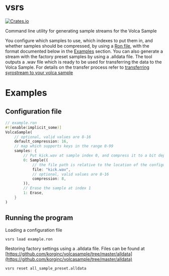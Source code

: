vsrs
====

[![Crates.io](https://img.shields.io/crates/v/vsrs)](https://crates.io/crates/vsrs)

Command line utility for generating sample streams for the Volca Sample

You configure which samples to use, which indexes to put them in,
and whether samples should be compressed, by using a [Ron file](https://github.com/ron-rs/ron),
with the format documented below in the [Examples](#configuration-file) section.
You can also generate a stream with the factory preset samples by using a .alldata file.
The tool outputs a .wav file which is ready to be used for transferring
the data to the Volca Sample. For details on the transfer process refer to
[transferring syrostream to your volca sample](https://github.com/korginc/volcasample#6-transferring-syrostream-to-your-volca-sample)

# Examples

## Configuration file

```rust
// example.ron
#![enable(implicit_some)]
VolcaSample(
    // optional, valid values are 8-16
    default_compression: 16,
    // map which supports keys in the range 0-99
    samples: {
        // Put kick.wav at sample index 0, and compress it to a bit depth of 8
        0: Sample((
            // the file path is relative to the location of the configuration file
            file: "kick.wav",
            // optional, valid values are 8-16
            compression: 8,
        )),
        // Erase the sample at index 1
        1: Erase,
    }
)
```

## Running the program

Loading a configuration file

```shell
vsrs load example.ron
```

Restoring factory settings using a .alldata file.
Files can be found at
[https://github.com/korginc/volcasample/tree/master/alldata](https://github.com/korginc/volcasample/tree/master/alldata)

```shell
vsrs reset all_sample_preset.alldata
```
